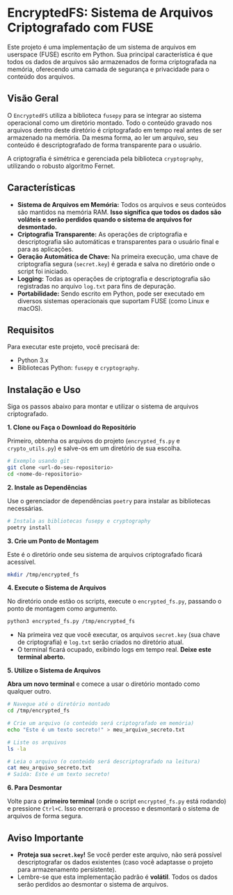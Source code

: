 # EncryptedFS: Sistema de Arquivos Criptografado com FUSE

Este projeto é uma implementação de um sistema de arquivos em userspace (FUSE) escrito em Python. Sua principal característica é que todos os dados de arquivos são armazenados de forma criptografada na memória, oferecendo uma camada de segurança e privacidade para o conteúdo dos arquivos.

## Visão Geral

O `EncryptedFS` utiliza a biblioteca `fusepy` para se integrar ao sistema operacional como um diretório montado. Todo o conteúdo gravado nos arquivos dentro deste diretório é criptografado em tempo real antes de ser armazenado na memória. Da mesma forma, ao ler um arquivo, seu conteúdo é descriptografado de forma transparente para o usuário.

A criptografia é simétrica e gerenciada pela biblioteca `cryptography`, utilizando o robusto algoritmo Fernet.

## Características

* **Sistema de Arquivos em Memória:** Todos os arquivos e seus conteúdos são mantidos na memória RAM. **Isso significa que todos os dados são voláteis e serão perdidos quando o sistema de arquivos for desmontado.**
* **Criptografia Transparente:** As operações de criptografia e descriptografia são automáticas e transparentes para o usuário final e para as aplicações.
* **Geração Automática de Chave:** Na primeira execução, uma chave de criptografia segura (`secret.key`) é gerada e salva no diretório onde o script foi iniciado.
* **Logging:** Todas as operações de criptografia e descriptografia são registradas no arquivo `log.txt` para fins de depuração.
* **Portabilidade:** Sendo escrito em Python, pode ser executado em diversos sistemas operacionais que suportam FUSE (como Linux e macOS).

## Requisitos

Para executar este projeto, você precisará de:

* Python 3.x
* Bibliotecas Python: `fusepy` e `cryptography`.

## Instalação e Uso

Siga os passos abaixo para montar e utilizar o sistema de arquivos criptografado.

**1. Clone ou Faça o Download do Repositório**

Primeiro, obtenha os arquivos do projeto (`encrypted_fs.py` e `crypto_utils.py`) e salve-os em um diretório de sua escolha.

```bash
# Exemplo usando git
git clone <url-do-seu-repositorio>
cd <nome-do-repositorio>
```

**2. Instale as Dependências**

Use o gerenciador de dependências `poetry` para instalar as bibliotecas necessárias.

```bash
# Instala as bibliotecas fusepy e cryptography
poetry install
```

**3. Crie um Ponto de Montagem**

Este é o diretório onde seu sistema de arquivos criptografado ficará acessível.

```bash
mkdir /tmp/encrypted_fs
```

**4. Execute o Sistema de Arquivos**

No diretório onde estão os scripts, execute o `encrypted_fs.py`, passando o ponto de montagem como argumento.

```bash
python3 encrypted_fs.py /tmp/encrypted_fs
```

* Na primeira vez que você executar, os arquivos `secret.key` (sua chave de criptografia) e `log.txt` serão criados no diretório atual.
* O terminal ficará ocupado, exibindo logs em tempo real. **Deixe este terminal aberto.**

**5. Utilize o Sistema de Arquivos**

**Abra um novo terminal** e comece a usar o diretório montado como qualquer outro.

```bash
# Navegue até o diretório montado
cd /tmp/encrypted_fs

# Crie um arquivo (o conteúdo será criptografado em memória)
echo "Este é um texto secreto!" > meu_arquivo_secreto.txt

# Liste os arquivos
ls -la

# Leia o arquivo (o conteúdo será descriptografado na leitura)
cat meu_arquivo_secreto.txt
# Saída: Este é um texto secreto!
```

**6. Para Desmontar**

Volte para o **primeiro terminal** (onde o script `encrypted_fs.py` está rodando) e pressione `Ctrl+C`. Isso encerrará o processo e desmontará o sistema de arquivos de forma segura.

## Aviso Importante

* **Proteja sua `secret.key`!** Se você perder este arquivo, não será possível descriptografar os dados existentes (caso você adaptasse o projeto para armazenamento persistente).
* Lembre-se que esta implementação padrão é **volátil**. Todos os dados serão perdidos ao desmontar o sistema de arquivos.